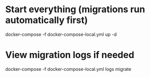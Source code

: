 
# Start everything (migrations run automatically first)
docker-compose -f docker-compose-local.yml up -d

# View migration logs if needed
docker-compose -f docker-compose-local.yml logs migrate